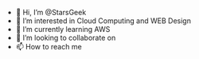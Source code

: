 - 👋 Hi, I’m @StarsGeek
- 👀 I’m interested in Cloud Computing and WEB Design
- 🌱 I’m currently learning AWS
- 💞️ I’m looking to collaborate on 
- 📫 How to reach me 

<!---
StarsGeek/StarsGeek is a ✨ special ✨ repository because its `README.md` (this file) appears on your GitHub profile.
You can click the Preview link to take a look at your changes.
--->
